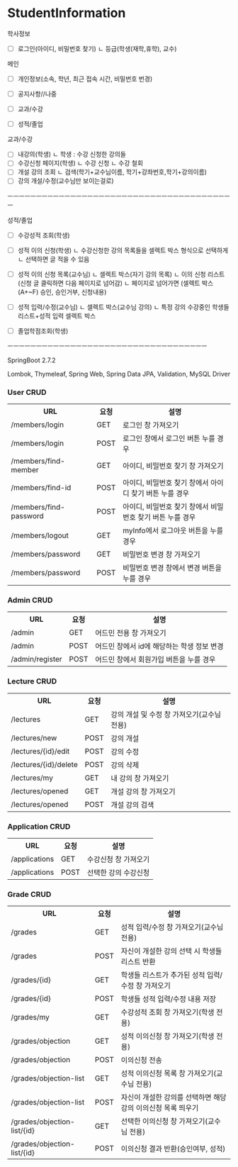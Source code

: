 # StudentInformation
학사정보



- [ ] 로그인(아이디, 비밀번호 찾기)
	ㄴ 등급(학생(재학,휴학), 교수)

메인
- [ ] 개인정보(소속, 학년, 최근 접속 시간, 비밀번호 번경)
- [ ] 공지사항//나중
- [ ] 교과/수강
- [ ] 성적/졸업



교과/수강
- [ ] 내강의(학생)
	ㄴ 학생 : 수강 신청한 강의들
- [ ] 수강신청 페이지(학생)
	ㄴ 수강 신청
	ㄴ 수강 철회
- [ ] 개설 강의 조회
	ㄴ 검색(학기+교수님이름, 학기+강좌번호,학기+강의이름) 
- [ ] 강의 개설/수정(교수님만 보이는걸로)

ㅡㅡㅡㅡㅡㅡㅡㅡㅡㅡㅡㅡㅡㅡㅡㅡㅡㅡㅡㅡㅡㅡㅡㅡㅡㅡㅡㅡㅡㅡㅡㅡㅡㅡㅡㅡㅡㅡㅡㅡ

성적/졸업
- [ ] 수강성적 조회(학생)
- [ ] 성적 이의 신청(학생)
	ㄴ 수강신청한 강의 목록들을 셀렉트 박스 형식으로 선택하게
	ㄴ 선택하면 글 적을 수 있음
- [ ] 성적 이의 신청 목록(교수님)
	ㄴ 셀렉트 박스(자기 강의 목록)
	ㄴ 이의  신청 리스트(신청 글 클릭하면 다음 페이지로 넘어감)
	ㄴ 페이지로 넘어가면 (셀렉트 박스(A+~F) 승인, 승인거부, 신청내용)
- [ ] 성적 입력/수정(교수님)
	ㄴ 셀렉트 박스(교수님 강의)
	ㄴ 특정 강의 수강중인 학생들 리스트+성적 입력 셀렉트 박스
- [ ] 졸업학점조회(학생)


ㅡㅡㅡㅡㅡㅡㅡㅡㅡㅡㅡㅡㅡㅡㅡㅡㅡㅡㅡㅡㅡㅡㅡㅡㅡㅡㅡㅡㅡㅡㅡㅡㅡㅡㅡ

SpringBoot 2.7.2

Lombok, Thymeleaf, Spring Web, Spring Data JPA, Validation, MySQL Driver


<h3>User CRUD</h3>
<table>
<th>URL</th><th>요청</th><th>설명</th>

<tr>
<td>/members/login</td>
<td>GET</td>
<td>로그인 창 가져오기</td>
</tr>

<tr>
<td>/members/login</td>
<td>POST</td>
<td>로그인 창에서 로그인 버튼 누를 경우</td>
</tr>

<tr>
<td>/members/find-member</td>
<td>GET</td>
<td>아이디, 비밀번호 찾기 창 가져오기</td>
</tr>

<tr>
<td>/members/find-id</td>
<td>POST</td>
<td>아이디, 비밀번호 찾기 창에서 아이디 찾기 버튼 누를 경우</td>
</tr>

<tr>
<td>/members/find-password</td>
<td>POST</td>
<td>아이디, 비밀번호 찾기 창에서 비밀번호 찾기 버튼 누를 경우</td>
</tr>

<tr>
<td>/members/logout</td>
<td>GET</td>
<td>myInfo에서 로그아웃 버튼을 누를 경우</td>
</tr>

<tr>
<td>/members/password</td>
<td>GET</td>
<td>비밀번호 변경 창 가져오기</td>
</tr>

<tr>
<td>/members/password</td>
<td>POST</td>
<td>비밀번호 변경 창에서 변경 버튼을 누를 경우</td>
</tr>
</table>

<h3>Admin CRUD</h3>
<table>
<th>URL</th><th>요청</th><th>설명</th>

<tr>
<td>/admin</td>
<td>GET</td>
<td>어드민 전용 창 가져오기</td>
</tr>

<tr>
<td>/admin</td>
<td>POST</td>
<td>어드민 창에서 id에 해당하는 학생 정보 변경</td>
</tr>

<tr>
<td>/admin/register</td>
<td>POST</td>
<td>어드민 창에서 회원가입 버튼을 누를 경우</td>
</tr>
</table>

<h3>Lecture CRUD</h3>
<table>
<th>URL</th><th>요청</th><th>설명</th>

<tr>
<td>/lectures</td>
<td>GET</td>
<td>강의 개설 및 수정 창 가져오기(교수님 전용)</td>
</tr>

<tr>
<td>/lectures/new</td>
<td>POST</td>
<td>강의 개설</td>
</tr>

<tr>
<td>/lectures/{id}/edit</td>
<td>POST</td>
<td>강의 수정</td>
</tr>

<tr>
<td>/lectures/{id}/delete</td>
<td>POST</td>
<td>강의 삭제</td>
</tr>

<tr>
<td>/lectures/my</td>
<td>GET</td>
<td>내 강의 창 가져오기</td>
</tr>

<tr>
<td>/lectures/opened</td>
<td>GET</td>
<td>개설 강의 창 가져오기</td>
</tr>

<tr>
<td>/lectures/opened</td>
<td>POST</td>
<td>개설 강의 검색</td>
</tr>
</table>

<h3>Application CRUD</h3>
<table>
<th>URL</th><th>요청</th><th>설명</th>

<tr>
<td>/applications</td>
<td>GET</td>
<td>수강신청 창 가져오기</td>
</tr>

<tr>
<td>/applications</td>
<td>POST</td>
<td>선택한 강의 수강신청</td>
</tr>
</table>

<h3>Grade CRUD</h3>
<table>
<th>URL</th><th>요청</th><th>설명</th>

<tr>
<td>/grades</td>
<td>GET</td>
<td>성적 입력/수정 창 가져오기(교수님 전용)</td>
</tr>

<tr>
<td>/grades</td>
<td>POST</td>
<td>자신이 개설한 강의 선택 시 학생들 리스트 반환</td>
</tr>

<tr>
<td>/grades/{id}</td>
<td>GET</td>
<td>학생들 리스트가 추가된 성적 입력/수정 창 가져오기</td>
</tr>

<tr>
<td>/grades/{id}</td>
<td>POST</td>
<td>학생들 성적 입력/수정 내용 저장</td>
</tr>

<tr>
<td>/grades/my</td>
<td>GET</td>
<td>수강성적 조회 창 가져오기(학생 전용)</td>
</tr>

<tr>
<td>/grades/objection</td>
<td>GET</td>
<td>성적 이의신청 창 가져오기(학생 전용)</td>
</tr>

<tr>
<td>/grades/objection</td>
<td>POST</td>
<td>이의신청 전송</td>
</tr>

<tr>
<td>/grades/objection-list</td>
<td>GET</td>
<td>성적 이의신청 목록 창 가져오기(교수님 전용)</td>
</tr>

<tr>
<td>/grades/objection-list</td>
<td>POST</td>
<td>자신이 개설한 강의를 선택하면 해당 강의 이의신청 목록 띄우기</td>
</tr>

<tr>
<td>/grades/objection-list/{id}</td>
<td>GET</td>
<td>선택한 이의신청 창 가져오기(교수님 전용)</td>
</tr>

<tr>
<td>/grades/objection-list/{id}</td>
<td>POST</td>
<td>이의신청 결과 반환(승인여부, 성적)</td>
</tr>
</table>





